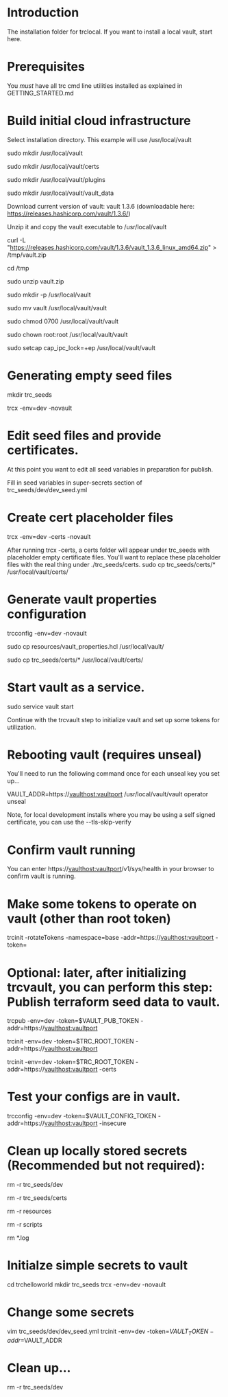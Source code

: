 # Introduction 
The installation folder for trclocal.  If you want to install a local vault, start here.

# Prerequisites
You *must* have all trc cmd line utilities installed as explained in GETTING_STARTED.md

# Build initial cloud infrastructure
Select installation directory.  This example will use /usr/local/vault

sudo mkdir /usr/local/vault

sudo mkdir /usr/local/vault/certs

sudo mkdir /usr/local/vault/plugins

sudo mkdir /usr/local/vault/vault_data

Download current version of vault: vault 1.3.6 (downloadable here: https://releases.hashicorp.com/vault/1.3.6/)

Unzip it and copy the vault executable to /usr/local/vault

curl -L "https://releases.hashicorp.com/vault/1.3.6/vault_1.3.6_linux_amd64.zip" > /tmp/vault.zip

cd /tmp

sudo unzip vault.zip

sudo mkdir -p /usr/local/vault

sudo mv vault /usr/local/vault/vault

sudo chmod 0700 /usr/local/vault/vault

sudo chown root:root /usr/local/vault/vault

sudo setcap cap_ipc_lock=+ep /usr/local/vault/vault

# Generating empty seed files
mkdir trc_seeds

trcx -env=dev -novault

# Edit seed files and provide certificates.
At this point you want to edit all seed variables in preparation for publish.

Fill in seed variables in super-secrets section of trc_seeds/dev/dev_seed.yml

# Create cert placeholder files
trcx -env=dev -certs -novault

After running trcx -certs, a certs folder will appear under trc_seeds with placeholder empty certificate files.
You'll want to replace these placeholder files with the real thing under ./trc_seeds/certs.
sudo cp trc_seeds/certs/* /usr/local/vault/certs/

# Generate vault properties configuration
trcconfig -env=dev -novault

sudo cp resources/vault_properties.hcl /usr/local/vault/

sudo cp trc_seeds/certs/* /usr/local/vault/certs/

# Start vault as a service.
sudo service vault start

Continue with the trcvault step to initialize vault and set up some tokens for utilization.

# Rebooting vault (requires unseal)
You'll need to run the following command once for each unseal key you set up...

VAULT_ADDR=https://<vaulthost:vaultport> /usr/local/vault/vault operator unseal

Note, for local development installs where you may be using a self signed certificate, you can use the --tls-skip-verify

# Confirm vault running
You can enter https://<vaulthost:vaultport>/v1/sys/health in your browser to confirm vault is running.

# Make some tokens to operate on vault (other than root token)
trcinit -rotateTokens -namespace=base -addr=https://<vaulthost:vaultport> -token=<root token>

# Optional: later, after initializing trcvault, you can perform this step: Publish terraform seed data to vault.
trcpub -env=dev -token=$VAULT_PUB_TOKEN -addr=https://<vaulthost:vaultport>

trcinit -env=dev -token=$TRC_ROOT_TOKEN -addr=https://<vaulthost:vaultport>

trcinit -env=dev -token=$TRC_ROOT_TOKEN -addr=https://<vaulthost:vaultport> -certs

# Test your configs are in vault.
trcconfig -env=dev -token=$VAULT_CONFIG_TOKEN -addr=https://<vaulthost:vaultport> -insecure 

# Clean up locally stored secrets (Recommended but not required):
rm -r trc_seeds/dev

rm -r trc_seeds/certs

rm -r resources

rm -r scripts

rm *.log

# Initialze simple secrets to vault
cd trchelloworld
mkdir trc_seeds
trcx -env=dev -novault

# Change some secrets 
vim trc_seeds/dev/dev_seed.yml
trcinit -env=dev -token=$VAULT_TOKEN -addr=$VAULT_ADDR

# Clean up...
rm -r trc_seeds/dev
